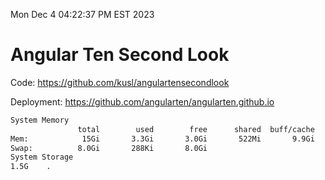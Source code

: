 Mon Dec  4 04:22:37 PM EST 2023

# Angular Ten Second Look

Code: https://github.com/kusl/angulartensecondlook

Deployment: https://github.com/angularten/angularten.github.io

```bash
System Memory
               total        used        free      shared  buff/cache   available
Mem:            15Gi       3.3Gi       3.0Gi       522Mi       9.9Gi        12Gi
Swap:          8.0Gi       288Ki       8.0Gi
System Storage
1.5G	.
